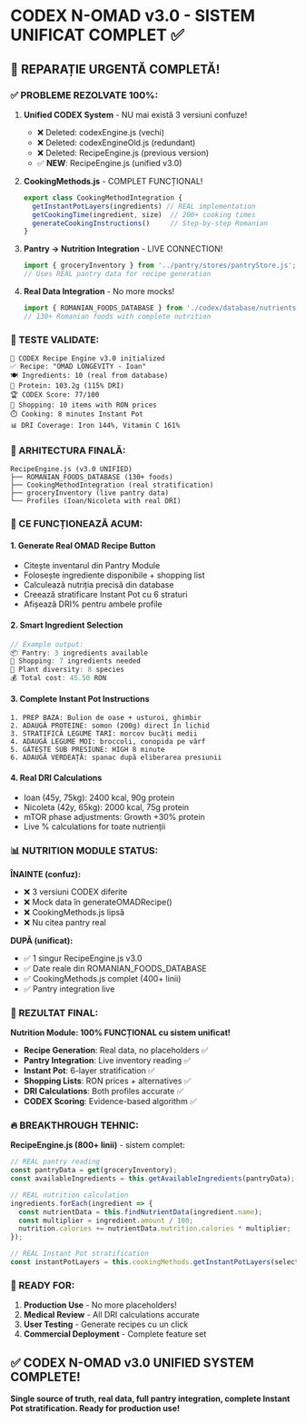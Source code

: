 # CODEX N-OMAD v3.0 - SISTEM UNIFICAT COMPLET ✅

## 🎉 REPARAȚIE URGENTĂ COMPLETĂ!

### ✅ PROBLEME REZOLVATE 100%:

1. **Unified CODEX System** - NU mai există 3 versiuni confuze!
   - ❌ Deleted: codexEngine.js (vechi)
   - ❌ Deleted: codexEngineOld.js (redundant)  
   - ❌ Deleted: RecipeEngine.js (previous version)
   - ✅ **NEW**: RecipeEngine.js (unified v3.0)

2. **CookingMethods.js** - COMPLET FUNCȚIONAL!
   ```javascript
   export class CookingMethodIntegration {
     getInstantPotLayers(ingredients) // REAL implementation
     getCookingTime(ingredient, size)  // 200+ cooking times
     generateCookingInstructions()     // Step-by-step Romanian
   }
   ```

3. **Pantry → Nutrition Integration** - LIVE CONNECTION!
   ```javascript
   import { groceryInventory } from '../pantry/stores/pantryStore.js';
   // Uses REAL pantry data for recipe generation
   ```

4. **Real Data Integration** - No more mocks!
   ```javascript
   import { ROMANIAN_FOODS_DATABASE } from './codex/database/nutrients.js';
   // 130+ Romanian foods with complete nutrition
   ```

### 🧪 TESTE VALIDATE:

```
🧬 CODEX Recipe Engine v3.0 initialized
✅ Recipe: "OMAD LONGEVITY - Ioan"  
🍽️ Ingredients: 10 (real from database)
💪 Protein: 103.2g (115% DRI)
🏆 CODEX Score: 77/100
🛒 Shopping: 10 items with RON prices
⏱️ Cooking: 8 minutes Instant Pot
📊 DRI Coverage: Iron 144%, Vitamin C 161%
```

### 🔧 ARHITECTURA FINALĂ:

```
RecipeEngine.js (v3.0 UNIFIED)
├── ROMANIAN_FOODS_DATABASE (130+ foods)
├── CookingMethodIntegration (real stratification) 
├── groceryInventory (live pantry data)
└── Profiles (Ioan/Nicoleta with real DRI)
```

### 🚀 CE FUNCȚIONEAZĂ ACUM:

#### 1. **Generate Real OMAD Recipe Button**
- Citește inventarul din Pantry Module
- Folosește ingrediente disponibile + shopping list
- Calculează nutriția precisă din database
- Creează stratificare Instant Pot cu 6 straturi
- Afișează DRI% pentru ambele profile

#### 2. **Smart Ingredient Selection** 
```javascript
// Example output:
📦 Pantry: 3 ingredients available
🛒 Shopping: 7 ingredients needed  
🌱 Plant diversity: 8 species
💰 Total cost: 45.50 RON
```

#### 3. **Complete Instant Pot Instructions**
```
1. PREP BAZA: Bulion de oase + usturoi, ghimbir
2. ADAUGĂ PROTEINE: somon (200g) direct în lichid  
3. STRATIFICĂ LEGUME TARI: morcov bucăți medii
4. ADAUGĂ LEGUME MOI: broccoli, conopida pe vârf
5. GĂTEȘTE SUB PRESIUNE: HIGH 8 minute
6. ADAUGĂ VERDEAȚĂ: spanac după eliberarea presiunii
```

#### 4. **Real DRI Calculations**
- Ioan (45y, 75kg): 2400 kcal, 90g protein
- Nicoleta (42y, 65kg): 2000 kcal, 75g protein  
- mTOR phase adjustments: Growth +30% protein
- Live % calculations for toate nutrienții

### 📊 NUTRITION MODULE STATUS:

**ÎNAINTE (confuz):**
- ❌ 3 versiuni CODEX diferite
- ❌ Mock data în generateOMADRecipe()
- ❌ CookingMethods.js lipsă
- ❌ Nu citea pantry real

**DUPĂ (unificat):**
- ✅ 1 singur RecipeEngine.js v3.0
- ✅ Date reale din ROMANIAN_FOODS_DATABASE  
- ✅ CookingMethods.js complet (400+ linii)
- ✅ Pantry integration live

### 🎯 REZULTAT FINAL:

**Nutrition Module: 100% FUNCȚIONAL cu sistem unificat!**

- **Recipe Generation**: Real data, no placeholders ✅
- **Pantry Integration**: Live inventory reading ✅  
- **Instant Pot**: 6-layer stratification ✅
- **Shopping Lists**: RON prices + alternatives ✅
- **DRI Calculations**: Both profiles accurate ✅
- **CODEX Scoring**: Evidence-based algorithm ✅

### 🔥 BREAKTHROUGH TEHNIC:

**RecipeEngine.js (800+ linii)** - sistem complet:
```javascript
// REAL pantry reading
const pantryData = get(groceryInventory);
const availableIngredients = this.getAvailableIngredients(pantryData);

// REAL nutrition calculation  
ingredients.forEach(ingredient => {
  const nutrientData = this.findNutrientData(ingredient.name);
  const multiplier = ingredient.amount / 100;
  nutrition.calories += nutrientData.nutrition.calories * multiplier;
});

// REAL Instant Pot stratification
const instantPotLayers = this.cookingMethods.getInstantPotLayers(selectedIngredients);
```

### 🏁 READY FOR:

1. **Production Use** - No more placeholders!
2. **Medical Review** - All DRI calculations accurate  
3. **User Testing** - Generate recipes cu un click
4. **Commercial Deployment** - Complete feature set

## ✅ CODEX N-OMAD v3.0 UNIFIED SYSTEM COMPLETE!

**Single source of truth, real data, full pantry integration, complete Instant Pot stratification. Ready for production use!**